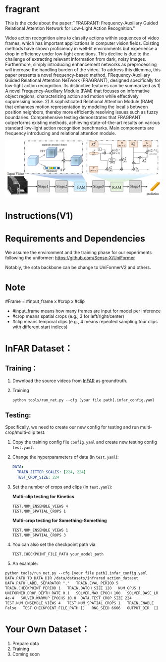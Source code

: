 # fragrant
This is the code about the paper:``FRAGRANT: Frequency-Auxiliary Guided Relational Attention Network for Low-Light Action Recognition.''

Video action recognition aims to classify actions within sequences of video frames, which has important applications in computer vision fields. Existing methods have shown proficiency in well-lit environments but experience a drop in efficiency under low-light conditions. This decline is due to the challenge of extracting relevant information from dark, noisy images. Furthermore, simply introducing enhancement networks as preprocessing will increase the handling burden of the video. To address this dilemma, this paper presents a novel frequency-based method, FRequency-Auxiliary Guided Relational Attention NeTwork (FRAGRANT), designed specifically for low-light action recognition. Its distinctive features can be summarized as 1) A novel Frequency-Auxiliary Module (FAM) that focuses on informative object regions, characterizing action and motion while effectively suppressing noise. 2) A sophisticated Relational Attention Module (RAM) that enhances motion representation by modeling the local s between position neighbors, thereby more efficiently resolving issues such as fuzzy boundaries. Comprehensive testing demonstrates that FRAGRANT outperforms existing methods, achieving state-of-the-art results on various standard low-light action recognition benchmarks. Main components are frequency introducing and relational attention module.

![image](https://github.com/lwxfight/TEST/blob/master/Fragrant/figures/framework.png)

# Instructions(V1)

# Requirements and Dependencies

We assume the environment and the training phase for our experiments following the uniformer: https://github.com/Sense-X/UniFormer

Notably, the sota backbone can be change to UniFormerV2 and others.



# Note

\#Frame = \#input_frame x \#crop x \#clip

- \#input_frame means how many frames are input for model per inference
- \#crop means spatial crops (e.g., 3 for left/right/center)
- \#clip means temporal clips (e.g., 4 means repeated sampling four clips with different start indices) 



# InFAR Dataset：

## Training：

1. Download the source videos from [InFAR](https://pdf.sciencedirectassets.com/271597/1-s2.0-S0925231216X00355/1-s2.0-S0925231216307044/main.pdf?X-Amz-Security-Token=IQoJb3JpZ2luX2VjEGUaCXVzLWVhc3QtMSJGMEQCIHD04Oozkk5poSSzJvQBiTa9CPNHbx5gnck%2FK5YYWKbGAiAa4nYPQuHt7eGSJA4X7Eyab6YtEdw%2FuOGf3nzlz14V%2FiqzBQhdEAUaDDA1OTAwMzU0Njg2NSIMLgANyHQugA6cyh8HKpAFPakk3qDQsADSHXUEwzexRUrhEmwI1u%2BbIGkkEBLNX5O1MHkXDu8HlCGmQJd6SvAeB%2FK0hANHOAgzlRx8G%2Bf3OM0Wz%2FgpL0DsQmGJkl0z21el0ZcdUXnOSViqNccrs8Jm%2BKjMCKD499Zt3t8%2FKDQt1W5J7mSRZwkSK3kHu6CatJUlpqsjmTYy4pSNl8FRFxLWMNSE227GhBjoZtw1NbJqbSGddb%2FYtfDqczR3sCtYkG7Yd6qBWIdMA2d2OPN1PDDZKMbwmAUXE1ukqi%2FX19p3InYvSMUem8uQu8uuq68BIDr%2F%2BruuF1NrgmZrosJQdo%2BayEfXcs2QzmIMJanRxs1a5dSPNIt%2BVc6LNQIbkBWKn%2FilfPFCv31Rq4v06iYNG2YIuWKdM3nQPaWiup9Y17QPILQUMePZ9o6Pqs98y3apob063gZ%2B9kx6S1xQev%2Ffv3M%2Fq0oDAjM7ISoIqqTS8G0Out5kodWPbArDxcjibsL6wlUUdwcGaMT0CIjeMhCFG62%2FF%2FGuYm2VoVQYGGA2rN0QLIN1fOKa9OBSqRe6pPOqr4KAkM7xck%2BC2OKPPgvN%2Fd16qGW36HXLmBMSLedkcbJThM6cIgsQ6jtfVuRvMZHT%2B0gJoNqGIVmK3DMCc3royLFrhYiWZR7dhZomxYhZ%2FWfsh8mIW5rESc%2B9SAp2lQr0B87TS9l%2Bb%2FMviBhzFsdQrAe0BxMeNfGdzeHU6bI2z4No5LZlC71RLA1fyy3Erb%2B2sD%2BlN%2Fj%2Bp6cfwnzDSuK5vNrut6p1utI8VANjQuyOkFeGd3eHy78df%2Fgs9DNSak6iy1CYvjxTiTR%2FESWyHultubj4tgQjcmr3RuLqgnxeZ2p2o62WVulDbP19asRlVdjDZz4wptGRrwY6sgEO02m%2BDXhlMQ3wM8r6757v9dKxc1YzH5DlsTg7dKmXldp36j%2BcRCK9chXMPPESB0B3HFgfqFZcV6b6rY1PXo%2BCChlDT6e39lgtKPrAGnpCGYzVipM9lEUmc5QqRZMkUH6PTW5Vr25VHGxgRgWRx%2B9I4ZGPmKn4tuD9lKZTadurWsJ5FvnSzx1NvyWzoF7aheIMYXkfgbLjj5U7Qayn68fFpzVGwybM8%2FkMlEdBoYYL8Vvi&X-Amz-Algorithm=AWS4-HMAC-SHA256&X-Amz-Date=20240303T124336Z&X-Amz-SignedHeaders=host&X-Amz-Expires=300&X-Amz-Credential=ASIAQ3PHCVTYTE3ZXTVZ%2F20240303%2Fus-east-1%2Fs3%2Faws4_request&X-Amz-Signature=98598933d0746d50b1c5f2d3f92ef92d647f25278a0225ded8ea9e3e25821715&hash=369e2f780d9e2172790af4a12b9a99674416a171fbd816729a00210cc681b517&host=68042c943591013ac2b2430a89b270f6af2c76d8dfd086a07176afe7c76c2c61&pii=S0925231216307044&tid=spdf-a3aea41e-d10e-470f-ae69-67361e819c80&sid=3a20627b30a4074cf2299a15856c0831fb4dgxrqa&type=client&tsoh=d3d3LnNjaWVuY2VkaXJlY3QuY29t&ua=0e155a510a5901555f56&rr=85e9b691db58f23c&cc=tw) as groundtruth.

2. Training

   ```
   python tools/run_net.py --cfg [your file path].infar_config.yaml 
   ```

## Testing:

Specifically, we need to create our new config for testing and run multi-crop/multi-clip test:

1. Copy the training config file `config.yaml` and create new testing config `test.yaml`.

2. Change the hyperparameters of data (in `test.yaml`):

   ```yaml
   DATA:
     TRAIN_JITTER_SCALES: [224, 224]
     TEST_CROP_SIZE: 224
   ```

3. Set the number of crops and clips (in `test.yaml`):

   **Multi-clip testing for Kinetics**

   ```shell
   TEST.NUM_ENSEMBLE_VIEWS 4
   TEST.NUM_SPATIAL_CROPS 1
   ```

   **Multi-crop testing for Something-Something**

   ```shell
   TEST.NUM_ENSEMBLE_VIEWS 1
   TEST.NUM_SPATIAL_CROPS 3
   ```

4. You can also set the checkpoint path via:

   ```shell
   TEST.CHECKPOINT_FILE_PATH your_model_path
   ```

5. An example:

```
python tools/run_net.py --cfg [your file path].infar_config.yaml DATA.PATH_TO_DATA_DIR /data/datasets/infrared_action_dataset   DATA.PATH_LABEL_SEPARATOR ","   TRAIN.EVAL_PERIOD 5   TRAIN.CHECKPOINT_PERIOD 1   TRAIN.BATCH_SIZE 128   NUM_GPUS 1  UNIFORMER.DROP_DEPTH_RATE 0.1   SOLVER.MAX_EPOCH 100   SOLVER.BASE_LR 4e-4   SOLVER.WARMUP_EPOCHS 10.0  DATA.TEST_CROP_SIZE 224   TEST.NUM_ENSEMBLE_VIEWS 4   TEST.NUM_SPATIAL_CROPS 1   TRAIN.ENABLE False   TEST.CHECKPOINT_FILE_PATH []   RNG_SEED 6666   OUTPUT_DIR  []
```



# Your Own Dataset：

1. Prepare data
2. Training
3. Coming soon
